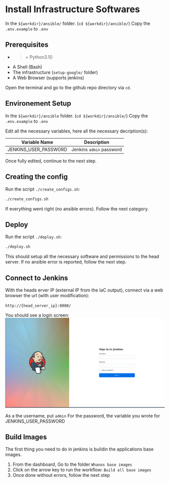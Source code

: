 # Install Infrastructure Softwares

In the `${workdir}/ansible/` folder. (`cd ${workdir}/ansible/`)
Copy the `.env.example` to `.env`

## Prerequisites

- >= Python3.10
- A Shell (Bash)
- The infrastructure (`setup-google/` folder)
- A Web Browser (supports jenkins)

Open the terminal and go to the github repo directory via `cd`.

## Environement Setup

In the `${workdir}/ansible` folder. (`cd ${workdir}/ansible/`)
Copy the `.env.example` to `.env`

Edit all the necessary variables, here all the necessary decription(s):

| Variable Name           | Description              |
|-------------------------|--------------------------|
| JENKINS_USER_PASSWORD   | Jenkins `admin` password |

Once fully edited, continue to the next step.

## Creating the config

Run the script `./create_configs.sh`:

```bash
./create_configs.sh
```

If everything went right (no ansible errors). Follow the next category.

## Deploy

Run the script `./deploy.sh`:

```bash
./deploy.sh
```

This should setup all the necessary software and permissions to the head server. If no ansible error is reported, follow the next step.

## Connect to Jenkins

With the heads erver IP (external IP from the IaC output),
connect via a web browser the url (with user modification):

`http://{head_server_ip}:8080/`

You should see a login screen:
![<img alt="Jenkins Login Screen" width="748px" height="420ox" src="./images/jenkins_login.png" />](./images/jenkins_login.png)

As a the username, put `admin`
For the password, the variable you wrote for JENKINS_USER_PASSWORD

## Build Images

The first thing you need to do in jenkins is buildin the applications base images.

1. From the dashboard, Go to the folder `Whanos base images`
2. Click on the arrow key to run the workflow: `Build all base images`
3. Once done without errors, follow the next step

